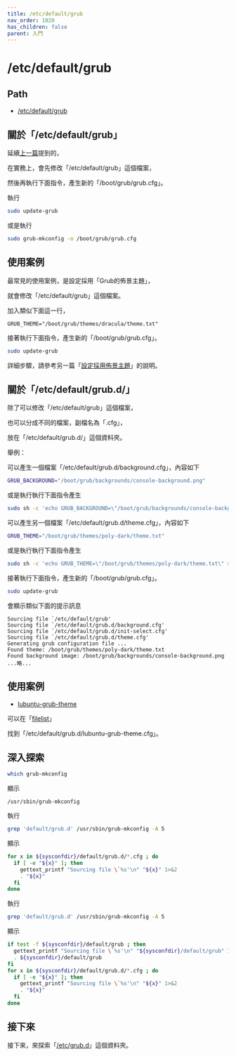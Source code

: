 ```yaml
---
title: /etc/default/grub
nav_order: 1020
has_children: false
parent: 入門
---
```



# /etc/default/grub

## Path

* [/etc/default/grub](https://samwhelp.github.io/note-about-grub/read/explore/ubuntu/file/etc_default_grub.html)

## 關於「/etc/default/grub」

延續[上一篇](https://samwhelp.github.io/note-about-grub/read/start/grub_cfg.html)提到的，

在實務上，會先修改「/etc/default/grub」這個檔案，

然後再執行下面指令，產生新的「/boot/grub/grub.cfg」。

執行
``` sh
sudo update-grub
```

或是執行

``` sh
sudo grub-mkconfig -o /boot/grub/grub.cfg
```

## 使用案例

最常見的使用案例，是設定採用「Grub的佈景主題」，

就會修改「/etc/default/grub」這個檔案。

加入類似下面這一行，

```
GRUB_THEME="/boot/grub/themes/dracula/theme.txt"
```

接著執行下面指令，產生新的「/boot/grub/grub.cfg」。

``` sh
sudo update-grub
```

詳細步驟，請參考另一篇「[設定採用佈景主題](https://samwhelp.github.io/note-about-grub/read/howto/use_theme.html)」的說明。


## 關於「/etc/default/grub.d/」

除了可以修改「/etc/default/grub」這個檔案，

也可以分成不同的檔案，副檔名為「.cfg」，

放在「/etc/default/grub.d/」這個資料夾。

舉例：

可以產生一個檔案「/etc/default/grub.d/background.cfg」，內容如下

``` sh
GRUB_BACKGROUND="/boot/grub/backgrounds/console-background.png"
```

或是執行執行下面指令產生

``` sh
sudo sh -c 'echo GRUB_BACKGROUND=\"/boot/grub/backgrounds/console-background.png\" > /etc/default/grub.d/background.cfg'
```




可以產生另一個檔案「/etc/default/grub.d/theme.cfg」，內容如下

``` sh
GRUB_THEME="/boot/grub/themes/poly-dark/theme.txt"
```

或是執行執行下面指令產生

``` sh
sudo sh -c 'echo GRUB_THEME=\"/boot/grub/themes/poly-dark/theme.txt\" > /etc/default/grub.d/theme.cfg'
```



接著執行下面指令，產生新的「/boot/grub/grub.cfg」。

``` sh
sudo update-grub
```


會顯示類似下面的提示訊息

```
Sourcing file `/etc/default/grub'
Sourcing file `/etc/default/grub.d/background.cfg'
Sourcing file `/etc/default/grub.d/init-select.cfg'
Sourcing file `/etc/default/grub.d/theme.cfg'
Generating grub configuration file ...
Found theme: /boot/grub/themes/poly-dark/theme.txt
Found background image: /boot/grub/backgrounds/console-background.png
...略...
```

## 使用案例

* [lubuntu-grub-theme](https://packages.ubuntu.com/jammy/lubuntu-grub-theme)

可以在「[filelist](https://packages.ubuntu.com/jammy/all/lubuntu-grub-theme/filelist)」

找到「/etc/default/grub.d/lubuntu-grub-theme.cfg」。



## 深入探索

``` sh
which grub-mkconfig
```

顯示

```
/usr/sbin/grub-mkconfig
```

執行

``` sh
grep 'default/grub.d' /usr/sbin/grub-mkconfig -A 5
```

顯示

``` sh
for x in ${sysconfdir}/default/grub.d/*.cfg ; do
  if [ -e "${x}" ]; then
    gettext_printf "Sourcing file \`%s'\n" "${x}" 1>&2
    . "${x}"
  fi
done
```

執行

``` sh
grep 'default/grub.d' /usr/sbin/grub-mkconfig -A 5
```

顯示

``` sh
if test -f ${sysconfdir}/default/grub ; then
  gettext_printf "Sourcing file \`%s'\n" "${sysconfdir}/default/grub" 1>&2
  . ${sysconfdir}/default/grub
fi
for x in ${sysconfdir}/default/grub.d/*.cfg ; do
  if [ -e "${x}" ]; then
    gettext_printf "Sourcing file \`%s'\n" "${x}" 1>&2
    . "${x}"
  fi
done

```


## 接下來

接下來，來探索「[/etc/grub.d](https://samwhelp.github.io/note-about-grub/read/start/etc_grub_d.html)」這個資料夾。
